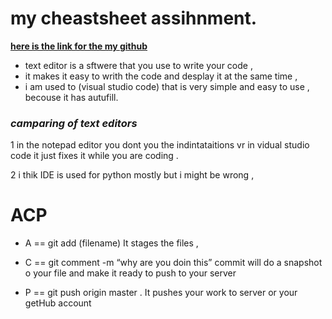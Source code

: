 # my cheastsheet assihnment.
[**here is the link for the my github**](https://github.com/Mokish/learning-journal.git)

- text editor is a sftwere that you use to write your code ,
- it makes it easy to writh the code and desplay it at the same time ,
- i am used to (visual studio code) that is very simple and easy to use , becouse it has autufill.
 
 
 
 ### *camparing of text editors*
 
 1 in the notepad editor you dont you the indintataitions vr in vidual studio code it just fixes it while you are coding .
 
 2 i thik IDE is used for python mostly but i might be wrong ,
 
# ACP 
- A == git add (filename) It stages the files ,

- C == git comment -m “why are you doin this”   commit will do a snapshot o your file and make it ready to push to your server 

- P == git push origin master . It pushes your work to server or your getHub account 